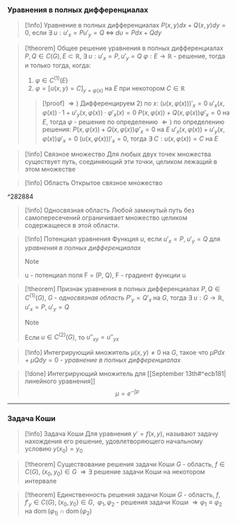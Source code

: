 ### Уравнения в полных дифференциалах
>[!info] Уравнение в полных дифференциалах
>$P(x, y)dx + Q(x, y)dy = 0$, если $\exists \; u : u'_x = P u'_y = Q \; \Leftrightarrow \; du = Pdx + Qdy$

>[!theorem] Общее решение уравнения в полных дифференциалах
>$P, Q \in C(G), E \subset \mathbb{R}, \; \exists \; u : u'_{x}= P, u'_{y} = Q$
>$\varphi: E \to \mathbb{R}$ - решение, тогда и только тогда, когда:
>1. $\varphi \in C^{(1)}(E)$
>2. $\varphi = [u(x, y) = C]_{y=\varphi(x)}$ на $E$ при некотором $C\in \mathbb{R}$
>>[!proof]
>>$\Rightarrow)$ Дифференцируем 2) по $x$:
>>$(u(x, \varphi(x)))'_{x} = 0$
>>$u'_{x}(x,\varphi(x))\cdot 1 + u'_{y}(x,\varphi(x))\cdot \varphi'_{x}(x) = 0$
>>$P(x, \varphi(x)) + Q(x, \varphi(x))\varphi'_{x} = 0$ на $E$, тогда $\varphi$ - решение по определению
>>$\Leftarrow)$ по определению решения:
>>  $P(x, \varphi(x)) + Q(x, \varphi(x))\varphi'_{x} = 0$ на $E$
>>$u'_{x}(x, \varphi(x)) + u'_{y}(x, \varphi(x))\varphi'_{x} = 0$
>>$(u(x, \varphi(x)))'_{x} = 0$, тогда $\exists\; C : u(x, \varphi(x)) = C$ на $E$

>[!info] Связное множество
>Для любых двух точек множества существует путь, соединяющий эти точки, целиком лежащий в этом множестве

>[!info] Область
>Открытое связное множество 

^282884

>[!info] Односвязная область
>Любой замкнутый путь без самопересечений ограничивает множество целиком содержащееся в этой области.

>[!info] Потенциал уравнения
>Функция $u$, если $u'_{x}= P, \; u'_{y}= Q$ для *уравнения в полных дифференциалах*
>>[!note]
>>u - потенциал поля F = (P, Q), F - градиент функции u

>[!theorem] Признак уравнения в полных дифференциалах
>$P, Q \in C^{(1)}(G)$, $G$ - *односвязная область*
>$P'_{y}= Q'_{x}$ на $G$, тогда $\exists \; u:G \to \mathbb{R}, \; u'_{x}= P, \; u'_{y}= Q$ 
>>[!note] 
>>Если $u \in C^{(2)}(G)$, то 
>>$u''_{xy}= u''_{yx}$

>[!info] Интегрирующий множитель
>$\mu(x, y) \neq 0$ на $G$, такое что $\mu Pdx + \mu Qdy = 0$ - *уравнение в полных дифференциалах*

>[!done] Интегрирующий множитель для [[September 13th#^ecb181|линейного уравнения]]
>$$\mu = e^{-\int p}$$

---
### Задача Коши
>[!info] Задача Коши
>Для уравнения $y' = f(x, y)$, называют задачу нахождения его решение, удовлетворяющего начальному условию $y(x_{0}) = y_{0}$

>[!theorem] Существование решения задачи Коши
>$G$ - область, $f \in C(G), \; (x_{0}, y_{0}) \in G \; \Rightarrow \exists$ решение задачи Коши на некотором интервале  

>[!theorem] Единственность решения задачи Коши
>$G$ - область, $f, f'_{y} \in C(G), \; (x_{0}, y_{0}) \in G, \;\; \varphi_{1}, \varphi_2$ - решения задачи Коши $\Rightarrow \varphi_{1} \equiv \varphi_2$ на $\operatorname{dom}(\varphi_{1)}\cap \operatorname{dom}(\varphi_2)$